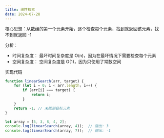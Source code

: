 ```yaml
---
title: 线性搜索
date: 2024-07-28
---
```

核心思想：从数组的第一个元素开始，逐个检查每个元素，找到就返回该元素，找不到就返回 -1

分析：

- 时间复杂度： 最坏时间复杂度是 O(n)，因为在最坏情况下需要检查每个元素
- 空间复杂度： 空间复杂度是 O(1)，因为只使用了常数空间

实现代码

```js
function linearSearch(arr, target) {
    for (let i = 0; i < arr.length; i++) {
        if (arr[i] === target) {
            return i;
        }
    }
    return -1; // 未找到目标元素
}

let array = [5, 3, 8, 4, 2];
console.log(linearSearch(array, 4));  // 输出: 3
console.log(linearSearch(array, 7));  // 输出: -1
```
